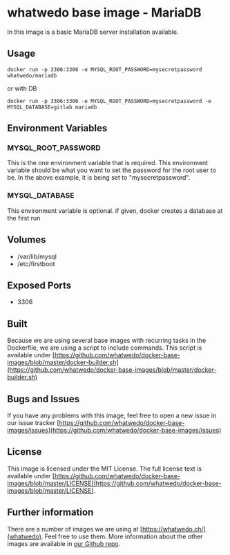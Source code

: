 # whatwedo base image - MariaDB

In this image is a basic MariaDB server installation available.

## Usage

```
docker run -p 3306:3306 -e MYSQL_ROOT_PASSWORD=mysecretpassword whatwedo/mariadb
```
or with DB
```
docker run -p 3306:3306 -e MYSQL_ROOT_PASSWORD=mysecretpassword -e MYSQL_DATABASE=gitlab mariadb
```

## Environment Variables

### MYSQL_ROOT_PASSWORD

This is the one environment variable that is required. This environment variable should be what you want to set the password for the root user to be. In the above example, it is being set to "mysecretpassword".

### MYSQL_DATABASE

This environment variable is optional. if given, docker creates a database at the first run

## Volumes

* /var/lib/mysql
* /etc/firstboot

## Exposed Ports

* 3306

## Built

Because we are using several base images with recurring tasks in the Dockerfile, we are using a script to include commands. This script is available under [https://github.com/whatwedo/docker-base-images/blob/master/docker-builder.sh](https://github.com/whatwedo/docker-base-images/blob/master/docker-builder.sh)

## Bugs and Issues

If you have any problems with this image, feel free to open a new issue in our issue tracker [https://github.com/whatwedo/docker-base-images/issues](https://github.com/whatwedo/docker-base-images/issues)

## License

This image is licensed under the MIT License. The full license text is available under [https://github.com/whatwedo/docker-base-images/blob/master/LICENSE](https://github.com/whatwedo/docker-base-images/blob/master/LICENSE).

## Further information

There are a number of images we are using at [https://whatwedo.ch/](whatwedo). Feel free to use them. More information about the other images are available in [our Github repo](https://github.com/whatwedo/docker-base-images).